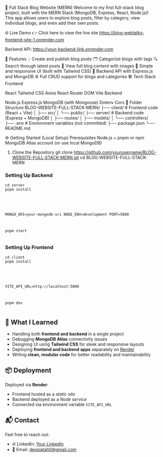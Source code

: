 📝 Full Stack Blog Website (MERN)
Welcome to my first full-stack blog project, built with the MERN Stack (MongoDB, Express, React, Node.js)!
This app allows users to explore blog posts, filter by category, view individual blogs, and even add their own posts.

🌐 Live Demo
👉 Click here to view the live site https://blog-webtalks-frontend-site-1.onrender.com

Backend API: https://your-backend-link.onrender.com

🚀 Features
💡 Create and publish blog posts
🗂️ Categorize blogs with tags
🔍 Search through latest posts
📄 View full blog content with images
🧾 Simple and responsive UI (built with Tailwind CSS)
🔧 Backend API with Express.js and MongoDB
⚙️ Full CRUD support for blogs and categories
🛠️ Tech Stack
Frontend

React
Tailwind CSS
Axios
React Router DOM
Vite
Backend

Node.js
Express.js
MongoDB (with Mongoose)
Dotenv
Cors
📂 Folder Structure
BLOG-WEBSITE-FULL-STACK-MERN/ ├── client/ # Frontend code (React + Vite) │ ├── src/ │ └── public/ ├── server/ # Backend code (Express + MongoDB) │ ├── routes/ │ ├── models/ │ └── controllers/ ├── .env # Environment variables (not committed) ├── package.json └── README.md

⚙️ Getting Started (Local Setup)
Prerequisites
Node.js + pnpm or npm
MongoDB Atlas account (or use local MongoDB)
1. Clone the Repository
git clone https://github.com/yourusername/BLOG-WEBSITE-FULL-STACK-MERN.git
cd BLOG-WEBSITE-FULL-STACK-MERN


<h3>Setting Up Backend</h3>
<pre><code>cd server
pnpm install
<!-- or npm install -->

<!-- Create a .env file and add: -->
MONGO_URI=your-mongodb-uri
NODE_ENV=development
PORT=5000

pnpm start
</code></pre>

<h3>Setting Up Frontend</h3>
<pre><code>cd client
pnpm install
<!-- or npm install -->

<!-- Create a .env file and add: -->
VITE_API_URL=http://localhost:5000

pnpm dev
</code></pre>

## 🧠 What I Learned

- Handling both **frontend and backend** in a single project
- Debugging **MongoDB Atlas** connectivity issues
- Designing UI using **Tailwind CSS** for sleek and responsive layouts
- Deploying **frontend and backend apps** separately on [Render](https://render.com/)
- Writing **clean, modular code** for better readability and maintainability

<h2>📦 Deployment</h2>
<p>Deployed via <strong>Render</strong>:</p>
<ul>
  <li>Frontend hosted as a <em>static site</em></li>
  <li>Backend deployed as a <em>Node service</em></li>
  <li>Connected via environment variable <code>VITE_API_URL</code></li>
</ul>

<h2>📬 Contact</h2>
<p>Feel free to reach out:</p>
<ul>
  <li>🌐 LinkedIn: <a href="https://www.linkedin.com/in/your-linkedin">Your LinkedIn</a></li>
  <li>📧 Email: <a href="mailto:your@email.com">deosiatah0@gmail.com</a></li>
</ul>
